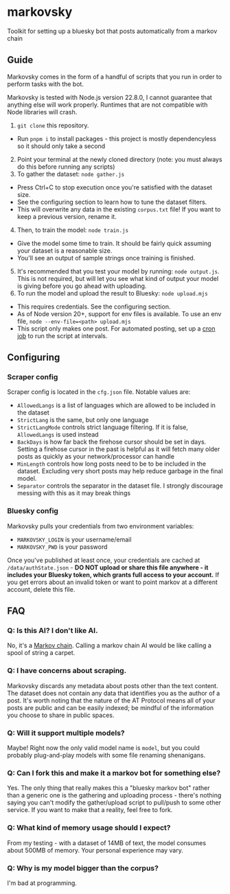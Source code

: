 # markovsky
Toolkit for setting up a bluesky bot that posts automatically from a markov chain

## Guide
Markovsky comes in the form of a handful of scripts that you run in order to perform tasks with the bot.

Markovsky is tested with Node.js version 22.8.0, I cannot guarantee that anything else will work properly. Runtimes that are not compatible with Node libraries will crash.

1. `git clone` this repository.
- Run `pnpm i` to install packages - this project is mostly dependencyless so it should only take a second
2. Point your terminal at the newly cloned directory (note: you must always do this before running any scripts)
3. To gather the dataset: `node gather.js`
- Press Ctrl+C to stop execution once you're satisfied with the dataset size.
- See the configuring section to learn how to tune the dataset filters.
- This will overwrite any data in the existing `corpus.txt` file! If you want to keep a previous version, rename it.
4. Then, to train the model: `node train.js`
- Give the model some time to train. It should be fairly quick assuming your dataset is a reasonable size.
- You'll see an output of sample strings once training is finished.
5. It's recommended that you test your model by running: `node output.js`. This is not required, but will let you see what kind of output your model is giving before you go ahead with uploading.
6. To run the model and upload the result to Bluesky: `node upload.mjs`
- This requires credentials. See the configuring section.
- As of Node version 20+, support for env files is available. To use an env file, `node --env-file=<path> upload.mjs`
- This script only makes one post. For automated posting, set up a [cron job](https://en.wikipedia.org/wiki/Cron) to run the script at intervals.

## Configuring

### Scraper config
Scraper config is located in the `cfg.json` file. Notable values are:
- `AllowedLangs` is a list of languages which are allowed to be included in the dataset
- `StrictLang` is the same, but only one language
- `StrictLangMode` controls strict language filtering. If it is false, `AllowedLangs` is used instead
- `BackDays` is how far back the firehose cursor should be set in days. Setting a firehose cursor in the past is helpful as it will fetch many older posts as quickly as your network/processor can handle
- `MinLength` controls how long posts need to be to be included in the dataset. Excluding very short posts may help reduce garbage in the final model.
- `Separator` controls the separator in the dataset file. I strongly discourage messing with this as it may break things

### Bluesky config
Markovsky pulls your credentials from two environment variables:
- `MARKOVSKY_LOGIN` is your username/email
- `MARKOVSKY_PWD` is your password

Once you've published at least once, your credentials are cached at `/data/authState.json` - **DO NOT upload or share this file anywhere - it includes your Bluesky token, which grants full access to your account.** If you get errors about an invalid token or want to point markov at a different account, delete this file.

## FAQ

### Q: Is this AI? I don't like AI.
No, it's a [Markov chain](https://en.wikipedia.org/wiki/Markov_chain). Calling a markov chain AI would be like calling a spool of string a carpet.

### Q: I have concerns about scraping.
Markovsky discards any metadata about posts other than the text content. The dataset does not contain any data that identifies you as the author of a post. It's worth noting that the nature of the AT Protocol means all of your posts are public and can be easily indexed; be mindful of the information you choose to share in public spaces.

### Q: Will it support multiple models?
Maybe! Right now the only valid model name is `model`, but you could probably plug-and-play models with some file renaming shenanigans.

### Q: Can I fork this and make it a markov bot for something else?
Yes. The only thing that really makes this a "bluesky markov bot" rather than a generic one is the gathering and uploading process - there's nothing saying you can't modify the gather/upload script to pull/push to some other service. If you want to make that a reality, feel free to fork.

### Q: What kind of memory usage should I expect?
From my testing - with a dataset of 14MB of text, the model consumes about 500MB of memory. Your personal experience may vary.

### Q: Why is my model bigger than the corpus?
I'm bad at programming.